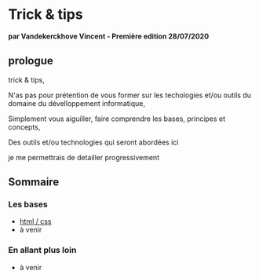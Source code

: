 # Trick & tips
**par Vandekerckhove Vincent - Première edition 28/07/2020**

## prologue
trick & tips,

N'as pas pour prétention de vous former sur les techologies et/ou outils du domaine du dévelloppement informatique,

Simplement vous aiguiller, faire comprendre les bases, principes et concepts,

Des outils et/ou technologies qui seront abordées ici

je me permettrais de detailler progressivement


## Sommaire

### Les bases
- [html / css](concept_basis/html-css.md)
- à venir

### En allant plus loin
- à venir
